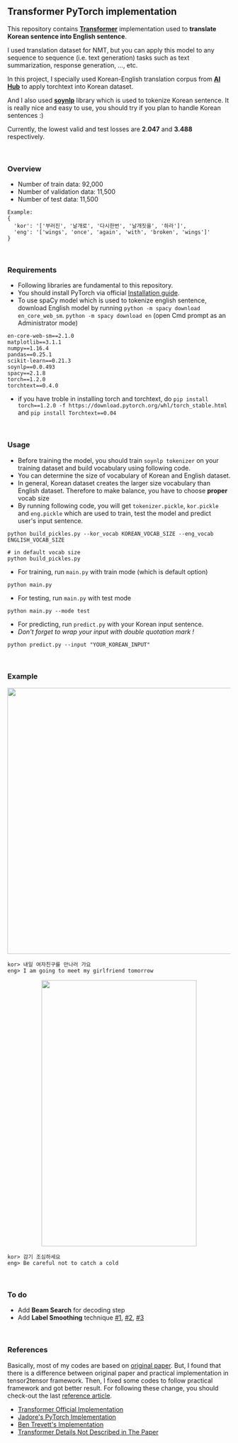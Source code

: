 ## Transformer PyTorch implementation
This repository contains [**Transformer**](https://papers.nips.cc/paper/7181-attention-is-all-you-need.pdf) implementation used to **translate Korean sentence into English sentence**.

I used translation dataset for NMT, but you can apply this model to any sequence to sequence (i.e. text generation) tasks such as text summarization, response generation, ..., etc.

In this project, I specially used Korean-English translation corpus from [**AI Hub**](http://www.aihub.or.kr/) to apply torchtext into Korean dataset. 

And I also used [**soynlp**](https://github.com/lovit/soynlp) library which is used to tokenize Korean sentence. 
It is really nice and easy to use, you should try if you plan to handle Korean sentences :)

Currently, the lowest valid and test losses are **2.047** and **3.488** respectively.

<br/>

### Overview
- Number of train data: 92,000
- Number of validation data: 11,500
- Number of test data: 11,500
```
Example: 
{
  'kor': '['부러진', '날개로', '다시한번', '날개짓을', '하라']',
  'eng': '['wings', 'once', 'again', 'with', 'broken', 'wings']'
}
```
<br/>

### Requirements

- Following libraries are fundamental to this repository.
- You should install PyTorch via official [Installation guide](https://pytorch.org/get-started/locally/).
- To use spaCy model which is used to tokenize english sentence, download English model by running `python -m spacy download en_core_web_sm`. `python -m spacy download en` (open Cmd prompt as an Administrator mode)

```
en-core-web-sm==2.1.0
matplotlib==3.1.1
numpy==1.16.4
pandas==0.25.1
scikit-learn==0.21.3
soynlp==0.0.493
spacy==2.1.8
torch==1.2.0
torchtext==0.4.0
```
- if you have troble in installing torch and torchtext, do `pip install torch==1.2.0 -f https://download.pytorch.org/whl/torch_stable.html` and `pip install Torchtext==0.04`
<br/>


### Usage
- Before training the model, you should train `soynlp tokenizer` on your training dataset and build vocabulary using following code. 
- You can determine the size of vocabulary of Korean and English dataset. 
- In general, Korean dataset creates the larger size vocabulary than English dataset. Therefore to make balance, you have to choose **proper** vocab size
- By running following code, you will get `tokenizer.pickle`, `kor.pickle` and `eng.pickle` which are used to train, 
test the model and predict user's input sentence.

```
python build_pickles.py --kor_vocab KOREAN_VOCAB_SIZE --eng_vocab ENGLISH_VOCAB_SIZE
```
```
# in default vocab size
python build_pickles.py
```

- For training, run `main.py` with train mode (which is default option)

```
python main.py
```

- For testing, run `main.py` with test mode

```
python main.py --mode test
```

- For predicting, run `predict.py` with your Korean input sentence. 
- *Don't forget to wrap your input with double quotation mark !*

```
python predict.py --input "YOUR_KOREAN_INPUT"
```

<br/>

### Example
<p align="center">
  <img width="600" height="600" src="img/result1.png">
</p>

```
kor> 내일 여자친구를 만나러 가요
eng> I am going to meet my girlfriend tomorrow
```

<p align="center">
  <img width="350" height="600" src="img/result2.png">
</p>

```
kor> 감기 조심하세요
eng> Be careful not to catch a cold
```
<br/>

### To do
- Add **Beam Search** for decoding step
- Add **Label Smoothing** technique [#1](https://github.com/jadore801120/attention-is-all-you-need-pytorch/blob/master/train.py#L33), [#2](https://github.com/tunz/transformer-pytorch/blob/master/utils/utils.py#L8), [#3](https://3months.tistory.com/465)
<br/>

### References

Basically, most of my codes are based on [original paper](https://arxiv.org/abs/1706.03762). But, I found that there is a difference between original paper and practical implementation in tensor2tensor framework. Then, I fixed some codes to follow practical framework and got better result. For following these change, you should check-out the last [reference article](https://tunz.kr/post/4?fbclid=IwAR3yBAYfq_yOBoAdY9si5yPZjX5wQwZQV0MKA5L_AZHjCgdZAb_HW1TrWbs).

- [Transformer Official Implementation](https://github.com/tensorflow/models/tree/master/official/transformer)
- [Jadore's PyTorch Implementation](https://github.com/jadore801120/attention-is-all-you-need-pytorch)
- [Ben Trevett's Implementation](https://github.com/bentrevett/pytorch-seq2seq/blob/master/6%20-%20Attention%20is%20All%20You%20Need.ipynb)
- [Transformer Details Not Described in The Paper](https://tunz.kr/post/4?fbclid=IwAR3yBAYfq_yOBoAdY9si5yPZjX5wQwZQV0MKA5L_AZHjCgdZAb_HW1TrWbs)
